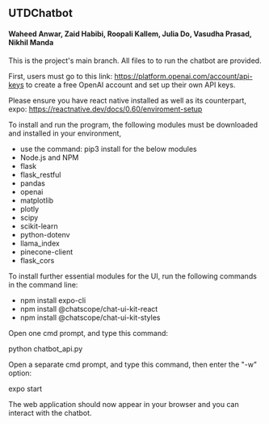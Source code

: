 ## UTDChatbot
#### Waheed Anwar, Zaid Habibi, Roopali Kallem, Julia Do, Vasudha Prasad, Nikhil Manda


This is the project's main branch. All files to to run the chatbot are provided. 

First, users must go to this link: https://platform.openai.com/account/api-keys
to create a free OpenAI account and set up their own API keys. 

Please ensure you have react native installed as well as its counterpart, expo:
https://reactnative.dev/docs/0.60/enviroment-setup

To install and run the program, the following modules must be downloaded and installed in your
environment, 
- use the command: pip3 install <module name> for the below modules
- Node.js and NPM
- flask
- flask_restful
- pandas
- openai
- matplotlib
- plotly
- scipy
- scikit-learn
- python-dotenv
- llama_index
- pinecone-client
- flask_cors

To install further essential modules for the UI, run the following commands in the command line:
- npm install expo-cli
- npm install @chatscope/chat-ui-kit-react
- npm install @chatscope/chat-ui-kit-styles


Open one cmd prompt, and type this command: 

python chatbot_api.py


Open a separate cmd prompt, and type this command, then enter the "-w" option:

expo start

The web application should now appear in your browser and you can interact with the chatbot.
